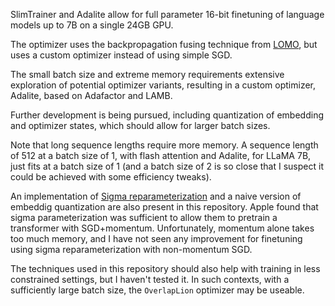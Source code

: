 SlimTrainer and Adalite allow for full parameter 16-bit finetuning of language models up to 7B on a single 24GB GPU.

The optimizer uses the backpropagation fusing technique from [LOMO](https://github.com/OpenLMLab/LOMO), but uses a custom optimizer instead of using simple SGD.

The small batch size and extreme memory requirements extensive exploration of potential optimizer variants, resulting in a custom optimizer, Adalite, based on Adafactor and LAMB.

Further development is being pursued, including quantization of embedding and optimizer states, which should allow for larger batch sizes.

Note that long sequence lengths require more memory. A sequence length of 512 at a batch size of 1, with flash attention and Adalite, for LLaMA 7B, just fits at a batch size of 1 (and a batch size of 2 is so close that I suspect it could be achieved with some efficiency tweaks).

An implementation of [Sigma reparameterization](https://proceedings.mlr.press/v202/zhai23a/zhai23a.pdf) and a naive version of embeddig quantization are also present in this repository. Apple found that sigma parameterization was sufficient to allow them to pretrain a transformer with SGD+momentum. Unfortunately, momentum alone takes too much memory, and I have not seen any improvement for finetuning using sigma reparameterization with non-momentum SGD.

The techniques used in this repository should also help with training in less constrained settings, but I haven't tested it.  In such contexts, with a sufficiently large batch size, the `OverlapLion` optimizer may be useable.
